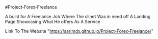 #Project-Forex-Freelance 

A build for A Freelance Job Where The clinet Was in need off A Landing Page Showcasing What He offers As A Service

Link To The Website "https://sarimdx.github.io/Project-Forex-Freelance/"

